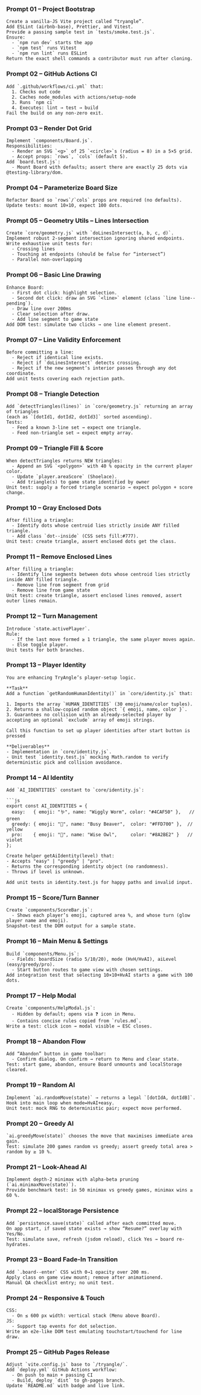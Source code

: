 ### Prompt 01 – Project Bootstrap
```text
Create a vanilla-JS Vite project called “tryangle”.
Add ESLint (airbnb-base), Prettier, and Vitest.
Provide a passing sample test in `tests/smoke.test.js`.
Ensure:
  - `npm run dev` starts the app
  - `npm test` runs Vitest
  - `npm run lint` runs ESLint
Return the exact shell commands a contributor must run after cloning.
```

### Prompt 02 – GitHub Actions CI
```text
Add `.github/workflows/ci.yml` that:
  1. Checks out code
  2. Caches node_modules with actions/setup-node
  3. Runs `npm ci`
  4. Executes: lint → test → build
Fail the build on any non-zero exit.
```
### Prompt 03 – Render Dot Grid
```text
Implement `components/Board.js`.
Responsibilities:
  - Render an SVG `<g>` of 25 `<circle>`s (radius = 8) in a 5×5 grid.
  - Accept props: `rows`, `cols` (default 5).
Add `board.test.js`:
  - Mount Board with defaults; assert there are exactly 25 dots via @testing-library/dom.
```
### Prompt 04 – Parameterize Board Size
```text
Refactor Board so `rows`/`cols` props are required (no defaults).
Update tests: mount 10×10, expect 100 dots.
```
### Prompt 05 – Geometry Utils – Lines Intersection
```text
Create `core/geometry.js` with `doLinesIntersect(a, b, c, d)`.
Implement robust 2-segment intersection ignoring shared endpoints.
Write exhaustive unit tests for:
  - Crossing lines
  - Touching at endpoints (should be false for “intersect”)
  - Parallel non-overlapping
```
### Prompt 06 – Basic Line Drawing
```text
Enhance Board:
  - First dot click: highlight selection.
  - Second dot click: draw an SVG `<line>` element (class `line line--pending`).
  - Draw line over 200ms
  - Clear selection after draw.
  - Add line segment to game state
Add DOM test: simulate two clicks → one line element present.
```
### Prompt 07 – Line Validity Enforcement
```text
Before committing a line:
  - Reject if identical line exists.
  - Reject if `doLinesIntersect` detects crossing.
  - Reject if the new segment’s interior passes through any dot coordinate.
Add unit tests covering each rejection path.
```
### Prompt 08 – Triangle Detection
```text
Add `detectTriangles(lines)` in `core/geometry.js` returning an array of triangles
(each as `[dotId1, dotId2, dotId3]` sorted ascending).
Tests:
  - Feed a known 3-line set → expect one triangle.
  - Feed non-triangle set → expect empty array.
```
### Prompt 09 – Triangle Fill & Score
```text
When detectTriangles returns NEW triangles:
  - Append an SVG `<polygon>` with 40 % opacity in the current player color.
  - Update `player.areaScore` (Shoelace).
  - Add triangle(s) to game state identified by owner
Unit test: supply a forced triangle scenario → expect polygon + score change.
```
### Prompt 10 – Gray Enclosed Dots
```text
After filling a triangle:
  - Identify dots whose centroid lies strictly inside ANY filled triangle.
  - Add class `dot--inside` (CSS sets fill:#777).
Unit test: create triangle, assert enclosed dots get the class.
```
### Prompt 11 – Remove Enclosed Lines
```text
After filling a triangle:
  - Identify line segments between dots whose centroid lies strictly inside ANY filled triangle.
  - Remove line from segment from grid
  - Remove line from game state
Unit test: create triangle, assert enclosed lines removed, assert outer lines remain.
```
### Prompt 12 – Turn Management
```text
Introduce `state.activePlayer`.
Rule:
  - If the last move formed ≥ 1 triangle, the same player moves again.
  - Else toggle player.
Unit tests for both branches.
```
### Prompt 13 – Player Identity
```text
You are enhancing TryAngle’s player-setup logic.

**Task**  
Add a function `getRandomHumanIdentity()` in `core/identity.js` that:

1. Imports the array `HUMAN_IDENTITIES` (30 emoji/name/color tuples).  
2. Returns a shallow-copied random object `{ emoji, name, color }`.  
3. Guarantees no collision with an already-selected player by accepting an optional `exclude` array of emoji strings.

Call this function to set up player identities after start button is pressed

**Deliverables**  
- Implementation in `core/identity.js`.  
- Unit test `identity.test.js` mocking Math.random to verify deterministic pick and collision avoidance.
```
### Prompt 14 – AI Identity
```text
Add `AI_IDENTITIES` constant to `core/identity.js`:

```js
export const AI_IDENTITIES = {
  easy:   { emoji: "🪱", name: "Wiggly Worm", color: "#4CAF50" },   // green
  greedy: { emoji: "🦫", name: "Busy Beaver",  color: "#FFD700" },  // yellow
  pro:    { emoji: "🦉", name: "Wise Owl",     color: "#8A2BE2" }   // violet
};

Create helper getAiIdentity(level) that:
- Accepts "easy" | "greedy" | "pro".
- Returns the corresponding identity object (no randomness).
- Throws if level is unknown.

Add unit tests in identity.test.js for happy paths and invalid input.
```
### Prompt 15 – Score/Turn Banner
```text
Create `components/ScoreBar.js`:
  - Shows each player’s emoji, captured area %, and whose turn (glow player name and emoji).
Snapshot-test the DOM output for a sample state.
```
### Prompt 16 – Main Menu & Settings
```text
Build `components/Menu.js`:
  - Fields: boardSize (radio 5/10/20), mode (HvH/HvAI), aiLevel (easy/greedy/pro).
  - Start button routes to game view with chosen settings.
Add integration test that selecting 10×10+HvAI starts a game with 100 dots.
```
### Prompt 17 – Help Modal
```text
Create `components/HelpModal.js`:
  - Hidden by default; opens via ❓ icon in Menu.
  - Contains concise rules copied from `rules.md`.
Write a test: click icon → modal visible → ESC closes.

```
### Prompt 18 – Abandon Flow
```text
Add “Abandon” button in game toolbar:
  - Confirm dialog. On confirm → return to Menu and clear state.
Test: start game, abandon, ensure Board unmounts and localStorage cleared.
```
### Prompt 19 – Random AI
```text
Implement `ai.randomMove(state)` → returns a legal `[dotIdA, dotIdB]`.
Hook into main loop when mode=HvAI+easy.
Unit test: mock RNG to deterministic pair; expect move performed.
```
### Prompt 20 – Greedy AI
```text
`ai.greedyMove(state)` chooses the move that maximises immediate area gain.
Test: simulate 200 games random vs greedy; assert greedy total area > random by ≥ 10 %.
```
### Prompt 21 – Look-Ahead AI
```text
Implement depth-2 minimax with alpha-beta pruning (`ai.minimaxMove(state)`).
Provide benchmark test: in 50 minimax vs greedy games, minimax wins ≥ 60 %.
```
### Prompt 22 – localStorage Persistence
```text
Add `persistence.save(state)` called after each committed move.
On app start, if saved state exists → show “Resume?” overlay with Yes/No.
Test: simulate save, refresh (jsdom reload), click Yes → board re-hydrates.
```
### Prompt 23 – Board Fade-In Transition
```text
Add `.board--enter` CSS with 0→1 opacity over 200 ms.
Apply class on game view mount; remove after animationend.
Manual QA checklist entry; no unit test.
```
### Prompt 24 – Responsive & Touch
```text
CSS:
  - On ≤ 600 px width: vertical stack (Menu above Board).
JS:
  - Support tap events for dot selection.
Write an e2e-like DOM test emulating touchstart/touchend for line draw.
```
### Prompt 25 – GitHub Pages Release
```text
Adjust `vite.config.js` base to `/tryangle/`.
Add `deploy.yml` GitHub Actions workflow:
  - On push to main + passing CI
  - Build, deploy `dist` to gh-pages branch.
Update `README.md` with badge and live link.
```
